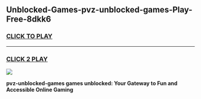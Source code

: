 
## Unblocked-Games-pvz-unblocked-games-Play-Free-8dkk6
<h3>
<a href="https://premium76.site?title=pvz-unblocked-games&ref=19M">CLICK TO PLAY</a></h3>
<hr>

<h3>
<a href="https://premium76.site?title=pvz-unblocked-games&ref=19M">CLICK 2 PLAY</a>
  
</h3>

<a href="https://premium76.site?title=pvz-unblocked-games&ref=19M"><img src="https://clearcache.store/games.png"></a>


**pvz-unblocked-games games unblocked: Your Gateway to Fun and Accessible Online Gaming**
